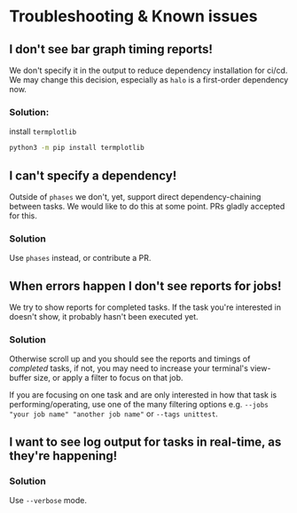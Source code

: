 # Troubleshooting & Known issues

## I don't see bar graph timing reports!
We don't specify it in the output to reduce dependency installation for ci/cd. We may change this decision, especially as `halo` is a first-order dependency now.

### Solution:
install `termplotlib`

```sh
python3 -m pip install termplotlib
```

## I can't specify a dependency!
Outside of `phases` we don't, yet, support direct dependency-chaining between tasks. We would like to do this at some point. PRs gladly accepted for this.

### Solution
Use `phases` instead, or contribute a PR.

## When errors happen I don't see reports for jobs!
We try to show reports for completed tasks. If the task you're interested in doesn't show, it probably hasn't been executed yet.

### Solution
Otherwise scroll up and you should see the reports and timings of *completed* tasks, if not, you may need to increase your terminal's view-buffer size, or apply a filter to focus on that job.

If you are focusing on one task and are only interested in how that task is performing/operating, use one of the many filtering options e.g. `--jobs "your job name" "another job name"` or `--tags unittest`.

## I want to see log output for tasks in real-time, as they're happening!

### Solution
Use `--verbose` mode.
